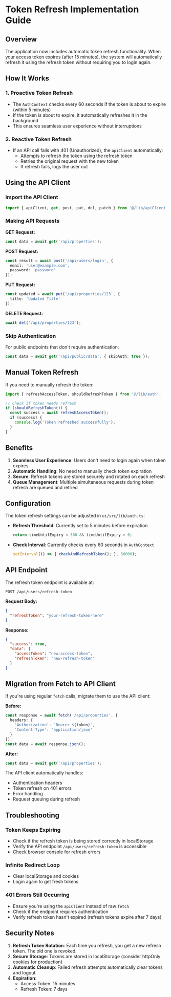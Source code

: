 # Token Refresh Implementation Guide

## Overview

The application now includes automatic token refresh functionality. When your access token expires (after 15 minutes), the system will automatically refresh it using the refresh token without requiring you to login again.

## How It Works

### 1. **Proactive Token Refresh**
- The `AuthContext` checks every 60 seconds if the token is about to expire (within 5 minutes)
- If the token is about to expire, it automatically refreshes it in the background
- This ensures seamless user experience without interruptions

### 2. **Reactive Token Refresh**
- If an API call fails with 401 (Unauthorized), the `apiClient` automatically:
  - Attempts to refresh the token using the refresh token
  - Retries the original request with the new token
  - If refresh fails, logs the user out

## Using the API Client

### Import the API Client

```typescript
import { apiClient, get, post, put, del, patch } from '@/lib/apiClient';
```

### Making API Requests

**GET Request:**
```typescript
const data = await get('/api/properties');
```

**POST Request:**
```typescript
const result = await post('/api/users/login', {
  email: 'user@example.com',
  password: 'password'
});
```

**PUT Request:**
```typescript
const updated = await put('/api/properties/123', {
  title: 'Updated Title'
});
```

**DELETE Request:**
```typescript
await del('/api/properties/123');
```

### Skip Authentication

For public endpoints that don't require authentication:

```typescript
const data = await get('/api/public/data', { skipAuth: true });
```

## Manual Token Refresh

If you need to manually refresh the token:

```typescript
import { refreshAccessToken, shouldRefreshToken } from '@/lib/auth';

// Check if token needs refresh
if (shouldRefreshToken()) {
  const success = await refreshAccessToken();
  if (success) {
    console.log('Token refreshed successfully');
  }
}
```

## Benefits

1. **Seamless User Experience**: Users don't need to login again when token expires
2. **Automatic Handling**: No need to manually check token expiration
3. **Secure**: Refresh tokens are stored securely and rotated on each refresh
4. **Queue Management**: Multiple simultaneous requests during token refresh are queued and retried

## Configuration

The token refresh settings can be adjusted in `ui/src/lib/auth.ts`:

- **Refresh Threshold**: Currently set to 5 minutes before expiration
  ```typescript
  return timeUntilExpiry < 300 && timeUntilExpiry > 0;
  ```

- **Check Interval**: Currently checks every 60 seconds in `AuthContext`
  ```typescript
  setInterval(() => { checkAndRefreshToken(); }, 60000);
  ```

## API Endpoint

The refresh token endpoint is available at:
```
POST /api/users/refresh-token
```

**Request Body:**
```json
{
  "refreshToken": "your-refresh-token-here"
}
```

**Response:**
```json
{
  "success": true,
  "data": {
    "accessToken": "new-access-token",
    "refreshToken": "new-refresh-token"
  }
}
```

## Migration from Fetch to API Client

If you're using regular `fetch` calls, migrate them to use the API client:

**Before:**
```typescript
const response = await fetch('/api/properties', {
  headers: {
    'Authorization': `Bearer ${token}`,
    'Content-Type': 'application/json'
  }
});
const data = await response.json();
```

**After:**
```typescript
const data = await get('/api/properties');
```

The API client automatically handles:
- Authentication headers
- Token refresh on 401 errors
- Error handling
- Request queuing during refresh

## Troubleshooting

### Token Keeps Expiring
- Check if the refresh token is being stored correctly in localStorage
- Verify the API endpoint `/api/users/refresh-token` is accessible
- Check browser console for refresh errors

### Infinite Redirect Loop
- Clear localStorage and cookies
- Login again to get fresh tokens

### 401 Errors Still Occurring
- Ensure you're using the `apiClient` instead of raw `fetch`
- Check if the endpoint requires authentication
- Verify refresh token hasn't expired (refresh tokens expire after 7 days)

## Security Notes

1. **Refresh Token Rotation**: Each time you refresh, you get a new refresh token. The old one is revoked.
2. **Secure Storage**: Tokens are stored in localStorage (consider httpOnly cookies for production)
3. **Automatic Cleanup**: Failed refresh attempts automatically clear tokens and logout
4. **Expiration**: 
   - Access Token: 15 minutes
   - Refresh Token: 7 days


